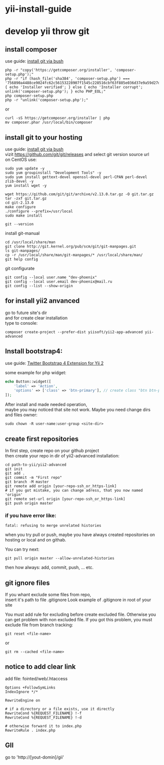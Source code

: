 # yii-install-guide

# develop yii throw git

## install composer
use guide: [install git via bush](https://getcomposer.org/download/)
```
php -r "copy('https://getcomposer.org/installer', 'composer-setup.php');"
php -r "if (hash_file('sha384', 'composer-setup.php') === '756890a4488ce9024fc62c56153228907f1545c228516cbf63f885e036d37e9a59d27d63f46af1d4d07ee0f76181c7d3') { echo 'Installer verified'; } else { echo 'Installer corrupt'; unlink('composer-setup.php'); } echo PHP_EOL;"
php composer-setup.php
php -r "unlink('composer-setup.php');"
```

or
```
curl -sS https://getcomposer.org/installer | php
mv composer.phar /usr/local/bin/composer
```

## install git to your hosting
use guide: [install git via bush](https://git-scm.com/book/ru/v2/Введение-Установка-Git)<br>
vizit https://github.com/git/git/releases and select git version source url<br>
on CentOS use:
```
sudo yum update -y
sudo yum groupinstall "Development Tools" -y
sudo yum install gettext-devel openssl-devel perl-CPAN perl-devel zlib-devel -y
yum install wget -y

wget https://github.com/git/git/archive/v2.13.0.tar.gz -O git.tar.gz
tar -zxf git.tar.gz
cd git-2.13.0
make configure
./configure --prefix=/usr/local
sudo make install

git --version
```

install git-manual
```
cd /usr/local/share/man
git clone http://git.kernel.org/pub/scm/git/git-manpages.git
ls git-manpages/
cp -r /usr/local/share/man/git-manpages/* /usr/local/share/man/
git help config
```

git configurate
```
git config --local user.name "dev-phoenix"
git config --local user.email dev-phoenix@mail.ru
git config --list --show-origin
```

## for install yii2 anvanced
go to future site's dir<br/>
and for create clear installation<br/>
type to console:
```
composer create-project --prefer-dist yiisoft/yii2-app-advanced yii-advanced
```

## Install bootstrap4:
use guide: [Twitter Bootstrap 4 Extension for Yii 2](https://github.com/yiisoft/yii2-bootstrap4)

some example for php widget:
```php
echo Button::widget([
    'label' => 'Action',
    'options' => ['class' => 'btn-primary'], // create class "btn btn-primary"
]);
```

After install and made needed operation,<br/>
maybe you may noticed that site not work.
Maybe you need change dirs and files owner:
```
sudo chown -R user-name:user-group <site-dir>
```

## create first repositories
In first step, create repo on your github project<br/>
then create your repo in dir of yii2-advanced installation: 
```
cd path-to-yii/yii2-advanced
git init
git add .
git commit -m "First repo"
git branch -M master
git remote add origin [your-repo-ssh_or_https-link]
# if you got mistake, you can change adress, that you now named 'origin'
git remote set-url origin [your-repo-ssh_or_https-link]
git push origin master
```

### if you have error like:
```
fatal: refusing to merge unrelated histories
```
when you try pull or push,
maybe you have always created repositories on hosting or local and on githab.

You can try next:
```
git pull origin master --allow-unrelated-histories
```
then how always: add, commit, push, ... etc.


## git ignore files
If you whant exclude some files from repo,<br/>
insert it's path to file .gitignore
Look example of .gitignore in root of your site

You must add rule for excluding before create excluded file.
Otherwise you can get problem with non excluded file.
If you got this problem, you must exclude file from branch tracking:
```
git reset <file-name>
```
or
```
git rm --cached <file-name> 
```

## notice to add clear link
add file:
    fointed/web/.htaccess
```htaccess
Options +FollowSymLinks
IndexIgnore */*

RewriteEngine on

# if a directory or a file exists, use it directly
RewriteCond %{REQUEST_FILENAME} !-f
RewriteCond %{REQUEST_FILENAME} !-d

# otherwise forward it to index.php
RewriteRule . index.php
```

## GII
go to 'http://[yout-domin]/gii'
